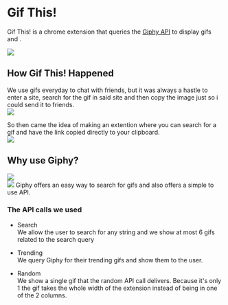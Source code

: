 Gif This!
=====

Gif This! is a chrome extension that queries the [Giphy API](https://github.com/giphy/GiphyAPI) to display gifs and .

![](https://photos-3.dropbox.com/t/1/AACbtpT5gNqJOsps8Afpsue26GDORvLJkXhAaTzVs2aM3A/12/3933894/png/1024x768/3/1411920000/0/2/Screenshot%202014-09-28%2010.27.45.png/d1CP8m5e5dcU97D9aLzsl0T0g4G_gCcVhGmYXB9_P20)

## How Gif This! Happened
We use gifs everyday to chat with friends, but it was always a hastle to enter a site, search for the gif in said site and then copy the image just so i could send it to friends.<br>
![](http://media.giphy.com/media/3uyIgVxP1qAjS/giphy-tumblr.gif)<br>

So then came the idea of making an extention where you can search for a gif and have the link copied directly to your clipboard.<br>
![](http://media.giphy.com/media/y2c0Zh26JmOAw/giphy-tumblr.gif)


## Why use Giphy?

![](http://media1.giphy.com/media/E7yX6ZvDlYmEE/giphy.gif)<br>
![](http://media.giphy.com/media/8VSaCyIdcnbuE/giphy-tumblr.gif)
Giphy offers an easy way to search for gifs and also offers a simple to use API.

### The API calls we used

- Search  
  We allow the user to search for any string and we show at most 6 gifs related to the search query
  
- Trending  
  We query Giphy for their trending gifs and show them to the user.

- Random  
  We show a single gif that the random API call delivers. 
  Because it's only 1 the gif takes the whole width of the extension instead of being in one of the 2 columns.
